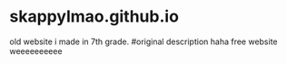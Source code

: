# skappylmao.github.io
old website i made in 7th grade.
#original description
haha free website weeeeeeeeee
